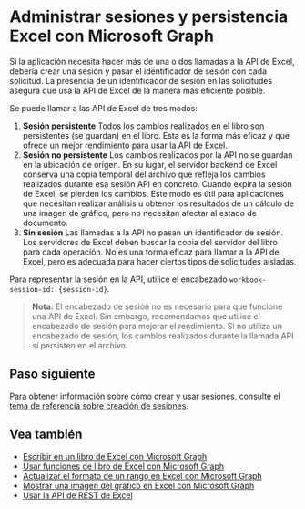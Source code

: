 # <a name="manage-sessions-and-persistence-in-excel-with-microsoft-graph"></a>Administrar sesiones y persistencia Excel con Microsoft Graph

Si la aplicación necesita hacer más de una o dos llamadas a la API de Excel, debería crear una sesión y pasar el identificador de sesión con cada solicitud. La presencia de un identificador de sesión en las solicitudes asegura que usa la API de Excel de la manera más eficiente posible.

Se puede llamar a las API de Excel de tres modos:

1. **Sesión persistente** Todos los cambios realizados en el libro son persistentes (se guardan) en el libro. Esta es la forma más eficaz y que ofrece un mejor rendimiento para usar la API de Excel.
2. **Sesión no persistente** Los cambios realizados por la API no se guardan en la ubicación de origen. En su lugar, el servidor backend de Excel conserva una copia temporal del archivo que refleja los cambios realizados durante esa sesión API en concreto. Cuando expira la sesión de Excel, se pierden los cambios. Este modo es útil para aplicaciones que necesitan realizar análisis u obtener los resultados de un cálculo de una imagen de gráfico, pero no necesitan afectar al estado de documento.
3. **Sin sesión** Las llamadas a la API no pasan un identificador de sesión. Los servidores de Excel deben buscar la copia del servidor del libro para cada operación. No es una forma eficaz para llamar a la API de Excel, pero es adecuada para hacer ciertos tipos de solicitudes aisladas.

Para representar la sesión en la API, utilice el encabezado `workbook-session-id: {session-id}`.

>**Nota:** El encabezado de sesión no es necesario para que funcione una API de Excel. Sin embargo, recomendamos que utilice el encabezado de sesión para mejorar el rendimiento. Si no utiliza un encabezado de sesión, los cambios realizados durante la llamada API _sí_ persisten en el archivo.  

## <a name="next-step"></a>Paso siguiente
Para obtener información sobre cómo crear y usar sesiones, consulte el [tema de referencia sobre creación de sesiones](../api-reference/v1.0/api/workbook_createsession.md).

## <a name="see-also"></a>Vea también
* [Escribir en un libro de Excel con Microsoft Graph](excel-write-to-workbook.md)
* [Usar funciones de libro de Excel con Microsoft Graph](excel-use-functions.md)
* [Actualizar el formato de un rango en Excel con Microsoft Graph](excel-update-range-format.md)
* [Mostrar una imagen del gráfico en Excel con Microsoft Graph](excel-display-chart-image.md)
* [Usar la API de REST de Excel](../api-reference/v1.0/resources/excel.md)
